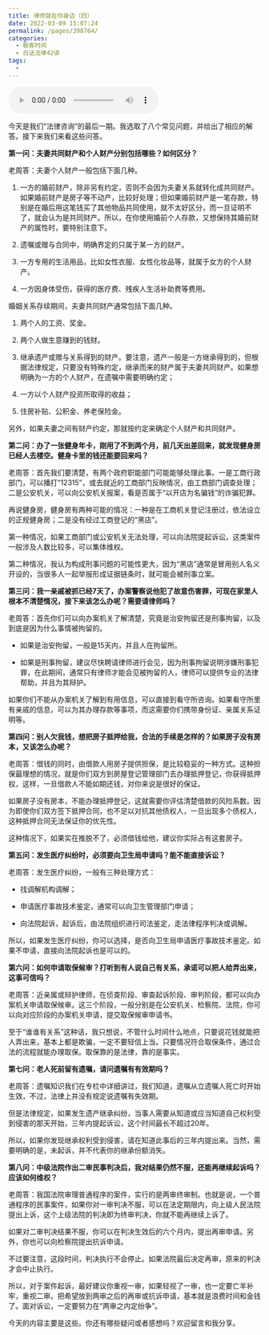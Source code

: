```yaml
---
title: 律师就在你身边（四）
date: 2022-03-09 15:07:24
permalink: /pages/398764/
categories:
  - 极客时间
  - 白话法律42讲
tags:
  - 
---
```

<audio title="04“老周，我想知道”.律师就在你身边（四）" src="https://static001.geekbang.org/resource/audio/cd/09/cd9bdbbdb6f9501fb9c22e6968250b09.mp3" controls="controls"></audio> 
<p>今天是我们“法律咨询”的最后一期。我选取了八个常见问题，并给出了相应的解答。接下来我们来看这些问答。</p><p><strong>第一问：夫妻共同财产和个人财产分别包括哪些？如何区分？</strong></p><p>老周答：夫妻个人财产一般包括下面几种。</p><ol>
<li>
<p>一方的婚前财产，除非另有约定，否则不会因为夫妻关系就转化成共同财产。如果婚前财产是房子等不动产，比较好处理；但如果婚前财产是一笔存款，特别是在婚后用这笔钱买了其他物品共同使用，就不太好区分，而一旦证明不了，就会认为是共同财产。所以，在你使用婚前个人存款，又想保持其婚前财产的属性时，要特别注意下。</p>
</li>
<li>
<p>遗嘱或赠与合同中，明确界定的只属于某一方的财产。</p>
</li>
<li>
<p>一方专用的生活用品，比如女性衣服、女性化妆品等，就属于女方的个人财产。</p>
</li>
<li>
<p>一方因身体受伤，获得的医疗费、残疾人生活补助费等费用。</p>
</li>
</ol><p>婚姻关系存续期间，夫妻共同财产通常包括下面几种。</p><ol>
<li>
<p>两个人的工资、奖金。</p>
</li>
<li>
<p>两个人做生意赚到的钱财。</p>
</li>
<li>
<p>继承遗产或赠与关系得到的财产。要注意，遗产一般是一方继承得到的，但根据法律规定，只要没有特殊约定，继承而来的财产属于夫妻共同财产。如果想明确为一方的个人财产，在遗嘱中需要明确约定；</p>
</li>
<li>
<p>一方以个人财产投资所取得的收益；</p>
</li>
<li>
<p>住房补贴、公积金、养老保险金。</p>
</li>
</ol><p>另外，如果夫妻之间有财产约定，那就按约定来确定个人财产和共同财产。</p><!-- [[[read_end]]] --><p><strong>第二问：办了一张健身年卡，刚用了不到两个月，前几天出差回来，就发现健身房已经人去楼空。健身卡里的钱还能要回来吗？</strong></p><p>老周答：首先我们要清楚，有两个政府职能部门可能能够处理此事。一是工商行政部门，可以播打“12315”，或去就近的工商部门反映情况，由工商部门调查处理；二是公安机关，可以向公安机关报案，看是否属于“以开店为名骗钱”的诈骗犯罪。</p><p>再说健身房，健身房有两种可能的情况：一种是在工商机关登记注册过，依法设立的正规健身房；二是没有经过工商登记的“黑店”。</p><p>第一种情况，如果工商部门或公安机关无法处理，可以向法院提起诉讼，这类案件一般涉及人数比较多，可以集体维权。</p><p>第二种情况，我认为构成刑事问题的可能性更大，因为“黑店”通常是冒用别人名义开设的，当很多人一起举报形成证据链条时，就可能会被刑事立案。</p><p><strong>第三问：我一亲戚被抓已经7天了，办案警察说他犯了故意伤害罪，可现在家里人根本不清楚情况，接下来该怎么办呢？需要请律师吗？</strong></p><p>老周答：首先你们可以向办案机关了解清楚，究竟是治安拘留还是刑事拘留，以及到底是因为什么事情被拘留的。</p><ul>
<li>
<p>如果是治安拘留，一般是15天内，并且人在拘留所。</p>
</li>
<li>
<p>如果是刑事拘留，建议尽快聘请律师进行会见，因为刑事拘留说明涉嫌刑事犯罪，在此期间，通常只有律师才能会见被拘留的人，律师可以提供专业的法律帮助，并且为其辩护。</p>
</li>
</ul><p>如果你们不能从办案机关了解到有用信息，可以直接到看守所咨询。如果看守所里有亲戚的信息，可以为其办理存款等事项，而这需要你们携带身份证、亲属关系证明等。</p><p><strong>第四问：别人欠我钱，想把房子抵押给我，合法的手续是怎样的？如果房子没有房本，又该怎么办呢？</strong></p><p>老周答：借钱的同时，由借款人用房子提供担保，是比较稳妥的一种方式。这种担保最理想的情况，就是你们双方到房屋登记管理部门去办理抵押登记，你获得抵押权，这样，一旦借款人不能如期还钱，对你来说是很好的保证。</p><p>如果房子没有房本，不能办理抵押登记，这就需要你评估清楚借款的风险系数。因为即使你们双方签下抵押合同，也不足以对抗其他债权人，一旦出现多个债权人，这种抵押合同无法保证你的优先性。</p><p>这种情况下，如果实在推脱不了，必须借钱给他，建议你实际占有这套房子。</p><p><strong>第五问：发生医疗纠纷时，必须要向卫生局申请吗？能不能直接诉讼？</strong></p><p>老周答：发生医疗纠纷，一般有三种处理方式：</p><ul>
<li>
<p>找调解机构调解；</p>
</li>
<li>
<p>申请医疗事故技术鉴定，通常可以向卫生管理部门申请；</p>
</li>
<li>
<p>向法院起诉，起诉后，由法院组织进行司法鉴定，走法律程序判决或调解。</p>
</li>
</ul><p>所以，如果发生医疗纠纷，你可以选择，是否向卫生局申请医疗事故技术鉴定。如果不申请，直接向法院起诉也是可以的。</p><p><strong>第六问：如何申请取保候审？打听到有人说自己有关系，承诺可以把人给弄出来，这事可信吗？</strong></p><p>老周答：近亲属或辩护律师，在侦查阶段、审查起诉阶段、审判阶段，都可以向办案机关申请取保候审。这三个阶段，一般分别是在公安机关、检察院、法院，你可以向对应阶段的办案机关申请，提交取保候审申请书。</p><p>至于“谁谁有关系”这种话，我只想说，不管什么时间什么地点，只要说花钱就能把人弄出来，基本上都是欺骗，一定不要轻信上当。只要情况符合取保条件，通过合法的流程就能办理取保。取保靠的是法律，靠的是事实。</p><p><strong>第七问：老人死前留有遗嘱，请问遗嘱有有效期吗？</strong></p><p>老周答：遗嘱知识我们在专栏中详细讲过，我们知道，遗嘱从立遗嘱人死亡时开始生效，不过，法律上并没有规定说遗嘱有失效期。</p><p>但是法律规定，如果发生遗产继承纠纷，当事人需要从知道或应当知道自己权利受到侵害的那天开始，三年内提起诉讼，这个时间最长不超过20年。</p><p>所以，如果你发现继承权利受到侵害，请在知道此事后的三年内提出来。当然，需要明确的是，未起诉，并不代表你的继承份额消失。</p><p><strong>第八问：中级法院作出二审民事判决后，我对结果仍然不服，还能再继续起诉吗？应该如何维权？</strong></p><p>老周答：我国法院审理普通程序的案件，实行的是两审终审制。也就是说，一个普通程序的民事案件，如果你对一审判决不服，可以在法定期限内，向上级人民法院提出上诉，这个上级法院的判决即为终审判决，你就不能再继续上诉了。</p><p>如果对二审判决结果不服，你可以在判决生效后的六个月内，提出再审申请。另外，你也可以向检察院提出抗诉申请。</p><p>不过要注意，这段时间，判决执行不会停止。如果法院最后决定再审，原来的判决才会中止执行。</p><p>所以，对于案件起诉，最好建议你重视一审，如果轻视了一审，也一定要亡羊补牢，重视二审。把希望放到两审之后的再审或抗诉申请，基本就是浪费时间和金钱了。面对诉讼，一定要努力在“两审之内定纷争”。</p><p>今天的内容主要是这些。你还有哪些疑问或者感想吗？欢迎留言和我分享。</p><p></p>